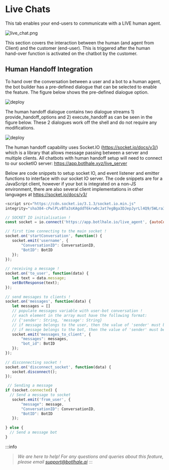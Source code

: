 # Live Chats 

This tab enables your end-users to communicate with a LIVE human agent.

![live_chat.png](https://stoplight.io/api/v1/projects/cHJqOjU4NzU5/images/Qa56xllEezc)


This section covers the interaction between the human (and agent from Client) and the customer (end-user). This is triggered after the human hand-over function is activated on the chatbot by the customer.




## Human Handoff Integration
To hand over the conversation between a user and a bot to a human agent, the bot builder has a pre-defined dialogue that can be selected to enable the feature. The figure below shows the pre-defined dialogue option.

![deploy](https://botlhale-docs.s3.amazonaws.com/create-live.PNG)

The human handoff dialogue contains two dialogue streams 1) provide_handoff_options and 2) execute_handoff as can be seen in the figure below. These 2 dialogues work off the shell and do not require any modifications. 

![deploy](https://botlhale-docs.s3.amazonaws.com/create-live-show.PNG)

The human handoff capability uses Socket.IO (https://socket.io/docs/v3/) which is a library that allows message passing between a server and multiple clients. All chatbots with human handoff setup will need to connect to our socketIO server: https://app.botlhale.xyz/live_server

Below are code snippets to setup socket IO, and event listener and emitter functions to interface with our socket IO server. The code snippets are for a JavaScript client, however if your bot is integrated on a non-JS environment, there are also several client implementations in other languages at https://socket.io/docs/v3/

```js
<script src="https://cdn.socket.io/3.1.3/socket.io.min.js" 
integrity="sha384-cPwlPLvBTa3sKAgddT6krw0cJat7egBga3DJepJyrLl4Q9/5WLra3rrnMcyTyOnh" crossorigin="anonymous"></script>

// SOCKET IO initialisation !
const socket = io.connect('https://app.botlhale.io/live_agent', {autoConnect: false});

// first time connecting to the main socket !
socket.on('startConversation', function() {
   socket.emit('username', {
       "ConversationID": ConversationID,
       "BotID": BotID
   });
});
 
// receiving a message !
socket.on('to_user', function(data) {
   let text = data.message;
   setBotResponse(text);
});
 
// send messages to clients !
socket.on('messages', function(data) {
   let messages = []
   // populate messages variable with user-bot conversation !
   // each element in the array must have the following format:
   // {'sender': String, 'message': String}
   // if message belongs to the user, then the value of 'sender' must be 'user'
   // if message belongs to the bot, then the value of 'sender' must be 'bot'
   socket.emit('messages_to_client', {
       "messages": messages,
       "bot_id": BotID
   });
});
 
// disconnecting socket !
socket.on('disconnect_socket', function(data) {
   socket.disconnect();
});

 // Sending a message
if (socket.connected) {
  // Send a message to socket 
   socket.emit('from_user', {
       "message": message,
       "ConversationID": ConversationID,
       "BotID": BotID
   });
 
} else {
  // Send a message bot
}

```


:::info
> *We are here to help! For any questions and queries about this feature, please email support@botlhale.ai*
:::


